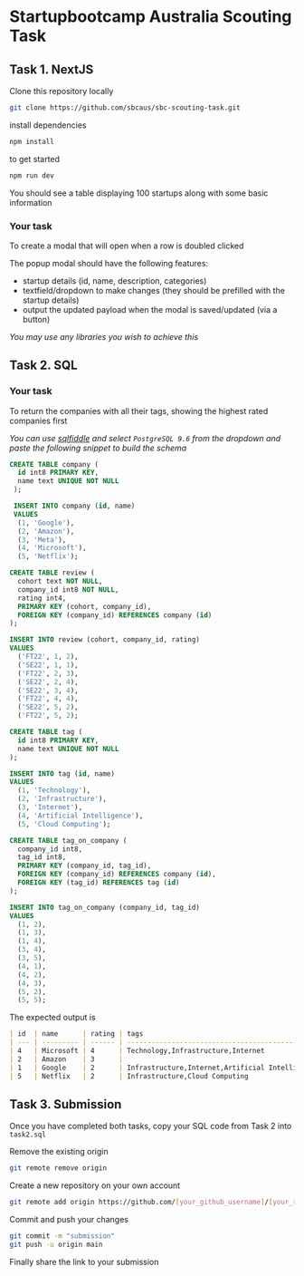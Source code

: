# Startupbootcamp Australia Scouting Task

## Task 1. NextJS

Clone this repository locally
```bash
git clone https://github.com/sbcaus/sbc-scouting-task.git
```
install dependencies
```bash
npm install
```
to get started
```bash
npm run dev
```

You should see a table displaying 100 startups along with some basic information

### Your task
To create a modal that will open when a row is doubled clicked

The popup modal should have the following features:

- startup details (id, name, description, categories)
- textfield/dropdown to make changes (they should be prefilled with the startup details)
- output the updated payload when the modal is saved/updated (via a button)

_You may use any libraries you wish to achieve this_

## Task 2. SQL

### Your task
To return the companies with all their tags, showing the highest rated companies first

_You can use [sqlfiddle](http://sqlfiddle.com/) and select `PostgreSQL 9.6` from the dropdown and paste the following snippet to build the schema_

```sql
CREATE TABLE company (
  id int8 PRIMARY KEY,
  name text UNIQUE NOT NULL
 );

 INSERT INTO company (id, name)
 VALUES
  (1, 'Google'),
  (2, 'Amazon'),
  (3, 'Meta'),
  (4, 'Microsoft'),
  (5, 'Netflix');

CREATE TABLE review (
  cohort text NOT NULL,
  company_id int8 NOT NULL,
  rating int4,
  PRIMARY KEY (cohort, company_id),
  FOREIGN KEY (company_id) REFERENCES company (id)
);

INSERT INTO review (cohort, company_id, rating)
VALUES
  ('FT22', 1, 2),
  ('SE22', 1, 1),
  ('FT22', 2, 3),
  ('SE22', 2, 4),
  ('SE22', 3, 4),
  ('FT22', 4, 4),
  ('SE22', 5, 2),
  ('FT22', 5, 2);

CREATE TABLE tag (
  id int8 PRIMARY KEY,
  name text UNIQUE NOT NULL
);

INSERT INTO tag (id, name)
VALUES
  (1, 'Technology'),
  (2, 'Infrastructure'),
  (3, 'Internet'),
  (4, 'Artificial Intelligence'),
  (5, 'Cloud Computing');

CREATE TABLE tag_on_company (
  company_id int8,
  tag_id int8,
  PRIMARY KEY (company_id, tag_id),
  FOREIGN KEY (company_id) REFERENCES company (id),
  FOREIGN KEY (tag_id) REFERENCES tag (id)
);

INSERT INTO tag_on_company (company_id, tag_id)
VALUES
  (1, 2),
  (1, 3),
  (1, 4),
  (3, 4),
  (3, 5),
  (4, 1),
  (4, 2),
  (4, 3),
  (5, 2),
  (5, 5);
```

The expected output is

```markdown
| id  | name      | rating | tags                                            |
| --- | --------- | ------ | ----------------------------------------------- |
| 4   | Microsoft | 4      | Technology,Infrastructure,Internet              |
| 2   | Amazon    | 3      |                                                 |
| 1   | Google    | 2      | Infrastructure,Internet,Artificial Intelligence |
| 5   | Netflix   | 2      | Infrastructure,Cloud Computing                  |
```

## Task 3. Submission
Once you have completed both tasks, copy your SQL code from Task 2 into `task2.sql`

Remove the existing origin
```bash
git remote remove origin
```
Create a new repository on your own account
```bash
git remote add origin https://github.com/[your_github_username]/[your_repo_name].git
```
Commit and push your changes
```bash
git commit -m "submission"
git push -u origin main
```

Finally share the link to your submission
